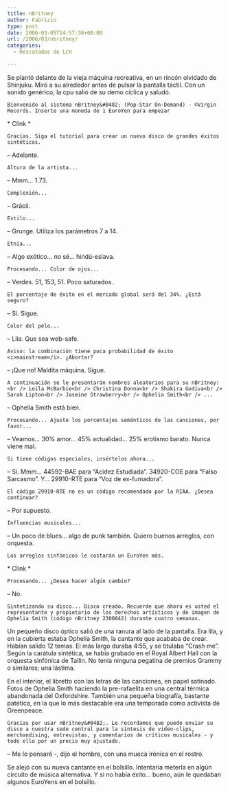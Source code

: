 ```yaml
---
title: nBritney
author: Fabrizio
type: post
date: 2006-03-05T14:57:38+00:00
url: /2006/03/nbritney/
categories:
  - Rescatados de LCH

---
```

Se plantó delante de la vieja máquina recreativa, en un rincón olvidado de Shinjuku. Miró a su alrededor antes de pulsar la pantalla táctil. Con un sonido genérico, la cpu salió de su demo cíclica y saludó.

`Bienvenido al sistema nBritney&#8482; (Pop-Star On-Demand) - ©Virgin Records. Inserte una moneda de 1 EuroYen para empezar`

\* Clink \*

`Gracias. Siga el tutorial para crear un nuevo disco de grandes éxitos sintéticos.`

&#8211; Adelante.

`Altura de la artista...`

&#8211; Mmm&#8230; 1.73.

`Complexión...`

&#8211; Grácil. 

`Estilo...`

&#8211; Grunge. Utiliza los parámetros 7 a 14.

`Etnia...`

&#8211; Algo exótico&#8230; no sé&#8230; hindú-eslava.

`Procesando... Color de ojos...`

&#8211; Verdes. 51, 153, 51. Poco saturados.

`El porcentaje de éxito en el mercado global será del 34%. ¿Está seguro?`

&#8211; Sí. Sigue.

`Color del pelo...`

&#8211; Lila. Que sea web-safe.

`Aviso: la combinación tiene poca probabilidad de éxito <i>mainstream</i>. ¿Abortar?`

&#8211; ¡Que no! Maldita máquina. Sigue.

`A continuación se le presentarán nombres aleatorios para su nBritney:<br />
Leila McBarbie<br />
Christina Donna<br />
Shakira Godiva<br />
Sarah Lipton<br />
Jasmine Strawberry<br />
Ophelia Smith<br />
...`

&#8211; Ophelia Smith está bien. 

`Procesando... Ajuste los porcentajes semánticos de las canciones, por favor...`

&#8211; Veamos&#8230; 30% amor&#8230; 45% actualidad&#8230; 25% erotismo barato. Nunca viene mal.

`Si tiene códigos especiales, insértelos ahora...`

&#8211; Sí. Mmm&#8230; 44592-BAE para &#8220;Acidez Estudiada&#8221;. 34920-COE para &#8220;Falso Sarcasmo&#8221;. Y&#8230; 29910-RTE para &#8220;Voz de ex-fumadora&#8221;. 

`El código 29910-RTE no es un código recomendado por la RIAA. ¿Desea continuar?`

&#8211; Por supuesto. 

`Influencias musicales...`

&#8211; Un poco de blues&#8230; algo de punk también. Quiero buenos arreglos, con orquesta.

`Los arreglos sinfónicos le costarán un EuroYen más.`

\* Clink \*

`Procesando... ¿Desea hacer algún cambio?`

&#8211; No. 

`Sintetizando su disco... Disco creado. Recuerde que ahora es usted el representante y propietario de los derechos artísticos y de imagen de Ophelia Smith (código nBritney 2300042) durante cuatro semanas.`

Un pequeño disco óptico salió de una ranura al lado de la pantalla. Era lila, y en la cubierta estaba Ophelia Smith, la cantante que acababa de crear. Habían salido 12 temas. El más largo duraba 4:55, y se titulaba &#8220;Crash me&#8221;. Según la carátula sintética, se había grabado en el Royal Albert Hall con la orquesta sinfónica de Tallin. No tenía ninguna pegatina de premios Grammy o similares; una lástima.

En el interior, el libretto con las letras de las canciones, en papel satinado. Fotos de Ophelia Smith haciendo la pre-rafaelita en una central térmica abandonada del Oxfordshire. También una pequeña biografía, bastante patética, en la que lo más destacable era una temporada como activista de Greenpeace.

`Gracias por usar nBritney&#8482;. Le recordamos que puede enviar su disco a nuestra sede central para la síntesis de video-clips, merchandising, entrevistas, y comentarios de críticos musicales - y todo ello por un precio muy ajustado.`

&#8211; Me lo pensaré -, dijo el hombre, con una mueca irónica en el rostro. 

Se alejó con su nueva cantante en el bolsillo. Intentaría meterla en algún circuito de música alternativa. Y si no había éxito&#8230; bueno, aún le quedaban algunos EuroYens en el bolsillo.